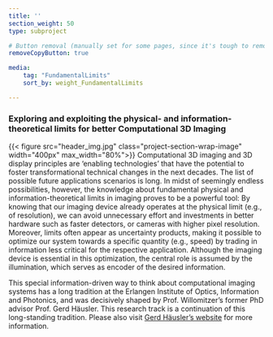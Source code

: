 ```yaml
---
title: ''
section_weight: 50
type: subproject

# Button removal (manually set for some pages, since it's tough to remove buttons automatically for single-entry pages)
removeCopyButton: true

media:
    tag: "FundamentalLimits"
    sort_by: weight_FundamentalLimits

---
```

### Exploring and exploiting the physical- and information-theoretical limits for better Computational 3D Imaging
{{< figure src="header_img.jpg" class="project-section-wrap-image" width="400px" max_width="80%">}}
Computational 3D imaging and 3D display principles are ‘enabling technologies’ that have the potential to foster transformational technical changes in the next decades. The list of possible future applications scenarios is long. In midst of seemingly endless possibilities, however, the knowledge about fundamental physical and information-theoretical limits in imaging proves to be a powerful tool: By knowing that our imaging device already operates at the physical limit (e.g., of resolution), we can avoid unnecessary effort and investments in better hardware such as faster detectors, or cameras with higher pixel resolution. Moreover, limits often appear as uncertainty products, making it possible to optimize our system towards a specific quantity (e.g., speed) by trading in information less critical for the respective application. Although the imaging device is essential in this optimization, the central role is assumed by the illumination, which serves as encoder of the desired information. 

This special information-driven way to think about computational imaging systems has a long tradition at the Erlangen Institute of Optics, Information and Photonics, and was decisively shaped by Prof. Willomitzer’s former PhD advisor Prof. Gerd Häusler. This research track is a continuation of this long-standing tradition. Please also visit [Gerd Häusler’s website](https://www.optik.nat.fau.de/forschung/osmin-former-group/) for more information. 